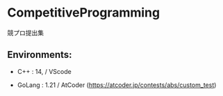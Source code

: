 # CompetitiveProgramming
競プロ提出集

## Environments:
+ C++    : 14,  / VScode
* GoLang : 1.21 / AtCoder (https://atcoder.jp/contests/abs/custom_test)
